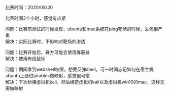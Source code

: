 比赛时间：2020/08/20

比赛时间3个小时，感觉有点紧

问题：比赛前测试的时候发现，ubuntu和mac系统在ping靶场的时候，丢包很严重  
解决：实际比赛时，不影响对靶场的渗透

问题：比赛开始后，赛方可能会使用屏蔽器  
解决：使用有线鼠标

问题：期间拿到webshell权限，想要反弹shell，可一时间忘记如何在宿主机ubuntu上通过iptables做映射，感觉很可惜  
解决：下次桥接虚拟机kali，然后绑定虚拟机kali以及虚拟机win10的mac，这样无需做映射
